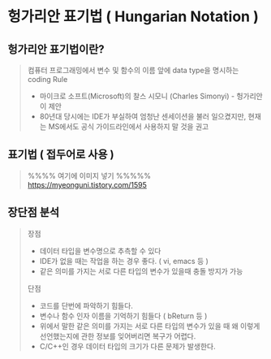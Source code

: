 # 헝가리안 표기법 ( Hungarian Notation )
## 헝가리안 표기법이란? 
> 컴퓨터 프로그래밍에서 변수 및 함수의 이름 앞에 data type을 명시하는 coding Rule
> * 마이크로 소프트(Microsoft)의 찰스 시모니 (Charles Simonyi) - 헝가리안 이 제안
> * 80년대 당시에는 IDE가 부실하여 엄청난 센세이션을 불러 일으켰지만, 현재는 MS에서도 공식 가이드라인에서 사용하지 말 것을 권고

## 표기법 ( 접두어로 사용 )
> %%%% 여기에 이미지 넣기 %%%%%
> https://myeonguni.tistory.com/1595


## 장단점 분석
> 장점
> * 데이터 타입을 변수명으로 추측할 수 있다
> * IDE가 없을 때는 작업을 하는 경우 좋다. ( vi, emacs 등 )
> * 같은 의미를 가지는 서로 다른 타입의 변수가 있을때 충돌 방지가 가능
>  
> 단점
> * 코드를 단번에 파악하기 힘들다.
> * 변수나 함수 인자 이름을 기억하기 힘들다 ( bReturn 등 )
> * 위에서 말한 같은 의미를 가지는 서로 다른 타입의 변수가 있을 때 왜 이렇게 선언했는지에 관한 정보를 잊어버리면 복구가 어렵다.
> * C/C++인 경우 데이터 타입의 크기가 다른 문제가 발생한다.
